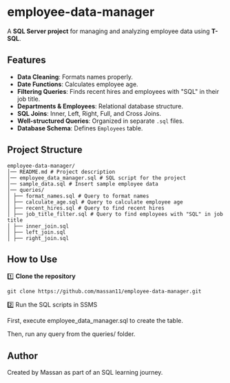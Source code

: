 # employee-data-manager

A **SQL Server project** for managing and analyzing employee data using **T-SQL**.

##  Features
-  **Data Cleaning**: Formats names properly.
-  **Date Functions**: Calculates employee age.
-  **Filtering Queries**: Finds recent hires and employees with "SQL" in their job title.
-  **Departments & Employees**: Relational database structure.
-  **SQL Joins**: Inner, Left, Right, Full, and Cross Joins.
-  **Well-structured Queries**: Organized in separate `.sql` files.
-  **Database Schema**: Defines `Employees` table.

##  Project Structure
```
employee-data-manager/ 
│── README.md # Project description 
│── employee_data_manager.sql # SQL script for the project 
│── sample_data.sql # Insert sample employee data 
│── queries/ 
│ ├── format_names.sql # Query to format names 
│ ├── calculate_age.sql # Query to calculate employee age 
│ ├── recent_hires.sql # Query to find recent hires 
│ ├── job_title_filter.sql # Query to find employees with "SQL" in job title
│ ├── inner_join.sql
│ ├── left_join.sql
│ ├── right_join.sql
```

##  How to Use
1️⃣ **Clone the repository**  
```
git clone https://github.com/massan11/employee-data-manager.git
```
2️⃣ Run the SQL scripts in SSMS

First, execute employee_data_manager.sql to create the table.

Then, run any query from the queries/ folder.

## **Author**
Created by Massan as part of an SQL learning journey.
